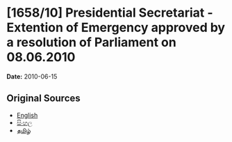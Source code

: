 # [1658/10] Presidential Secretariat - Extention of Emergency approved by a resolution of Parliament on 08.06.2010

**Date:** 2010-06-15

## Original Sources

- [English](https://documents.gov.lk/view/extra-gazettes/2010/6/1658-10_E.pdf)
- [සිංහල](https://documents.gov.lk/view/extra-gazettes/2010/6/1658-10_S.pdf)
- [தமிழ்](https://documents.gov.lk/view/extra-gazettes/2010/6/1658-10_T.pdf)
